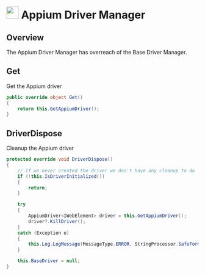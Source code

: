# <img src="resources/maqslogo.ico" height="32" width="32"> Appium Driver Manager

## Overview
The Appium Driver Manager has overreach of the Base Driver Manager.

## Get
Get the Appium driver
```csharp
public override object Get()
{
    return this.GetAppiumDriver();
}
```

## DriverDispose
Cleanup the Appium driver
```csharp
protected override void DriverDispose()
{
    // If we never created the driver we don't have any cleanup to do
    if (!this.IsDriverInitialized())
    {
        return;
    }

    try
    {
        AppiumDriver<IWebElement> driver = this.GetAppiumDriver();
        driver?.KillDriver();
    }
    catch (Exception e)
    {
        this.Log.LogMessage(MessageType.ERROR, StringProcessor.SafeFormatter("Failed to close mobile driver because: {0}", e.Message));
    }

    this.BaseDriver = null;
}
```